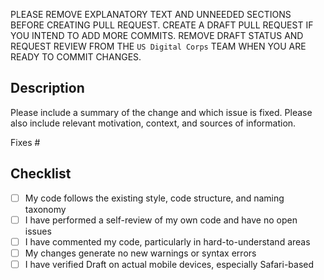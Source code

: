 PLEASE REMOVE EXPLANATORY TEXT AND UNNEEDED SECTIONS BEFORE CREATING PULL REQUEST.  CREATE A DRAFT PULL REQUEST IF YOU INTEND TO ADD MORE COMMITS.  REMOVE DRAFT STATUS AND REQUEST REVIEW FROM THE `US Digital Corps` TEAM WHEN YOU ARE READY TO COMMIT CHANGES.

## Description

Please include a summary of the change and which issue is fixed. Please also include relevant motivation, context, and sources of information.

Fixes #<!--(add issue number)-->

## Checklist

- [ ] My code follows the existing style, code structure, and naming taxonomy
- [ ] I have performed a self-review of my own code and have no open issues
- [ ] I have commented my code, particularly in hard-to-understand areas
- [ ] My changes generate no new warnings or syntax errors
- [ ] I have verified Draft on actual mobile devices, especially Safari-based
